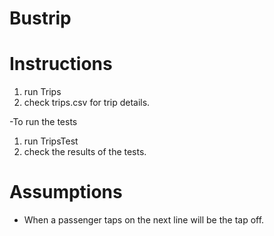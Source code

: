 # Bustrip
# Instructions
1.  run Trips
2.  check trips.csv for trip details.


-To run the tests
1.  run TripsTest
2.  check the results of the tests.  

# Assumptions
- When a passenger taps on the next line will be the tap off.

 
